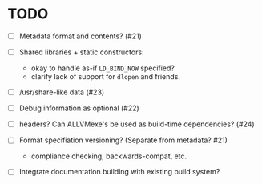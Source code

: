 # TODO

- [ ] Metadata format and contents? (#21)
- [ ] Shared libraries + static constructors:
  - okay to handle as-if `LD_BIND_NOW` specified?
  - clarify lack of support for `dlopen` and friends.
- [ ] /usr/share-like data (#23)
- [ ] Debug information as optional (#22)
- [ ] headers? Can ALLVMexe's be used as build-time dependencies? (#24)
- [ ] Format specifiation versioning? (Separate from metadata? #21)
  - compliance checking, backwards-compat, etc.
- [ ] Integrate documentation building with existing build system?

